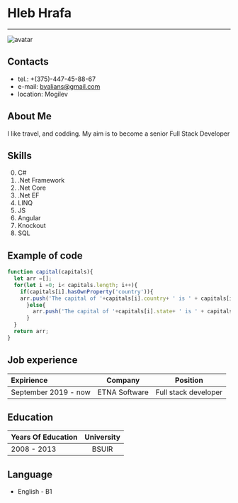 # Hleb Hrafa
---
![avatar](~/avatar.jpg)


## Contacts
* tel.: +(375)-447-45-88-67
* e-mail: byalians@gmail.com
* location: Mogilev

## About Me
I like travel, and codding. My aim is to become a senior Full Stack Developer

## Skills
0.  C#
0. .Net Framework
0. .Net Core
0. .Net EF
0.  LINQ 
0.  JS
0.  Angular
0.  Knockout
0.  SQL

## Example of code
```JavaScript
function capital(capitals){
  let arr =[];
  for(let i =0; i< capitals.length; i++){
    if(capitals[i].hasOwnProperty('country')){
    arr.push('The capital of '+capitals[i].country+ ' is ' + capitals[i].capital)
      }else{
        arr.push('The capital of '+capitals[i].state+ ' is ' + capitals[i].capital)
      }
  }
  return arr;
}
```
## Job experience
  | Expirience | Company | Position |
  |:-----------|:----:|:-------:|
  |September 2019 - now| ETNA Software | Full stack developer |
  

## Education
  | Years Of Education | University  |
  |:-----------|:----:|
  | 2008 - 2013| BSUIR |
## Language
 * English - B1
